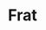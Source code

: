 ---
title: Frat
crosslinks:
- fakeid
- AskReddit
- Incels
- autotldr
- NegativeWithGold
- ShitRedditSays
- PennStateUniversity
- Balls
- gifs
- gainit
- Sororities
- Negareddit
- AskHistorians
- law
- cripplingalcoholism
- GoldandBlack
- NavyBlazer
- explainlikeimfive
- OldSchoolCool
- amiugly
---